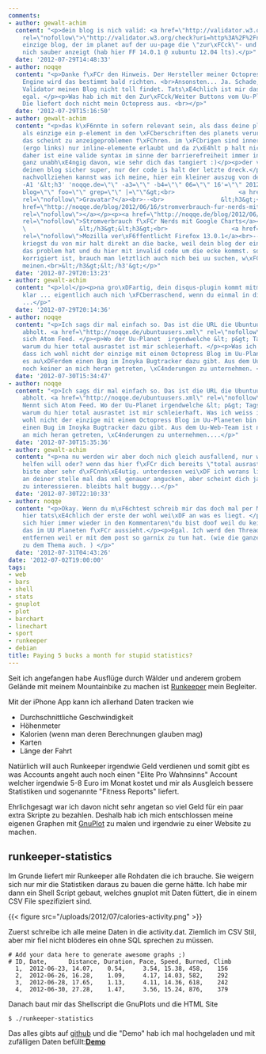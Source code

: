```yaml
---
comments:
- author: gewalt-achim
  content: "<p>dein blog is nich valid: <a href=\"http://validator.w3.org/check?uri=http%3A%2F%2Fnoqqe.de\"
    rel=\"nofollow\">\"http://validator.w3.org/check?uri=http%3A%2F%2Fnoqqe.de</a></p><p>und das is auch der
    einzige blog, der im planet auf der uu-page die \"zur\xFCck\"- und \"weiter\"-buttons
    nich sauber anzeigt (hab hier FF 14.0.1 @ xubuntu 12.04 lts).</p>"
  date: '2012-07-29T14:48:33'
- author: noqqe
  content: "<p>Danke f\xFCr den Hinweis. Der Hersteller meiner Octopress Blogging
    Engine wird das bestimmt bald richten. <br>Ansonsten... Ja. Schade, dass der w3
    Validator meinen Blog nicht toll findet. Tats\xE4chlich ist mir das ein bisschen
    egal. </p><p>Was hab ich mit den Zur\xFCck/Weiter Buttons vom Uu-Planeten zu tun?
    Die liefert doch nicht mein Octopress aus. <br></p>"
  date: '2012-07-29T15:16:50'
- author: gewalt-achim
  content: "<p>das k\xF6nnte in sofern relevant sein, als dass deine planet-beitr\xE4ge
    als einzige ein p-element in den \xFCberschriften des planets verursachen und
    das scheint zu anzeigeproblemen f\xFChren. im \xFCbrigen sind innerhalb von a-tags
    (ergo links) nur inline-elemente erlaubt und da z\xE4hlt p halt nicht dazu. von
    daher ist eine valide syntax im sinne der barrierefreiheit immer interessant,
    ganz unabh\xE4ngig davon, wie sehr dich das tangiert :)</p><p>der validator findet
    deinen blog sicher super, nur der code is halt der letzte dreck.</p><p>damit du
    nachvollziehen kannst was ich meine, hier ein kleiner auszug von der planet-website:</p><p>---------------------------------------------------------<br>grep
    -A1 '&lt;h3' 'noqqe.de=\"\" -a3=\"\" -b4=\"\" 06=\"\" 16'=\"\" 2012=\"\" &lt;h3=\"\"
    blog=\"\" foo=\"\" grep=\"\" |=\"\"&gt;<br>                  <a href=\"http://www.intux.de/?p=2506\"
    rel=\"nofollow\">Gravatar?</a><br>--<br>                &lt;h3&gt;<br>                  <a
    href=\"http://noqqe.de/blog/2012/06/16/stromverbrauch-fur-nerds-mit-google-charts/\"
    rel=\"nofollow\"></a></p><p><a href=\"http://noqqe.de/blog/2012/06/16/stromverbrauch-fur-nerds-mit-google-charts/\"
    rel=\"nofollow\">Stromverbrauch f\xFCr Nerds mit Google Charts</a></p><br>--<br>
    \               &lt;/h3&gt;&lt;h3&gt;<br>                  <a href=\"http://www.soeren-hentzschel.at/mozilla/firefox/2012/06/16/mozilla-veroffentlicht-firefox-13-0-1/\"
    rel=\"nofollow\">Mozilla ver\xF6ffentlicht Firefox 13.0.1</a><br>---------------------------------------------------------<p></p><p>das
    kriegst du von mir halt direkt an die backe, weil dein blog der einzige is, der
    das problem hat und du hier mit invalid code um die ecke kommst. solang das nich
    korrigiert ist, brauch man letztlich auch nich bei uu suchen, w\xFCrd ich mal
    meinen.<br>&lt;/h3&gt;&lt;/h3'&gt;</p>"
  date: '2012-07-29T20:13:23'
- author: gewalt-achim
  content: "<p>lol</p><p>na gro\xDFartig, dein disqus-plugin kommt mitm code nich
    klar ... eigentlich auch nich \xFCberraschend, wenn du einmal in die shice greifst
    ...</p>"
  date: '2012-07-29T20:14:36'
- author: noqqe
  content: "<p>Ich sags dir mal einfach so. Das ist die URL die Ubuntuusers bei mir
    abholt. <a href=\"http://noqqe.de/ubuntuusers.xml\" rel=\"nofollow\">http://noqqe.de/ubuntuusers.xml</a></p><p>Nennt
    sich Atom Feed. </p><p>Wo der Uu-Planet  irgendwelche &lt; p&gt; Tags findet und
    warum du hier total ausrastet ist mir schleierhaft. </p><p>Was ich weiss ist,
    dass ich wohl nicht der einzige mit einem Octopress Blog im Uu-Planeten bin und
    es au\xDFerdem einen Bug im Inoyka Bugtracker dazu gibt. Aus dem Uu-Web-Team ist
    noch keiner an mich heran getreten, \xC4nderungen zu unternehmen. </p>"
  date: '2012-07-30T15:34:47'
- author: noqqe
  content: "<p>Ich sags dir mal einfach so. Das ist die URL die Ubuntuusers bei mir
    abholt. <a href=\"http://noqqe.de/ubuntuusers.xml\" rel=\"nofollow\">http://noqqe.de/ubuntuusers.xml</a>
    Nennt sich Atom Feed. Wo der Uu-Planet irgendwelche &lt; p&gt; Tags findet und
    warum du hier total ausrastet ist mir schleierhaft. Was ich weiss ist, dass ich
    wohl nicht der einzige mit einem Octopress Blog im Uu-Planeten bin und es au\xDFerdem
    einen Bug im Inoyka Bugtracker dazu gibt. Aus dem Uu-Web-Team ist noch keiner
    an mich heran getreten, \xC4nderungen zu unternehmen....</p>"
  date: '2012-07-30T15:35:36'
- author: gewalt-achim
  content: "<p>na nu werden wir aber doch nich gleich ausfallend, nur weil mal einer
    helfen will oder? wenn das hier f\xFCr dich bereits \"total ausrasten\" ist, dann
    biste aber sehr d\xFCnnh\xE4utig. unterdessen wei\xDF ich worans liegt und w\xFCrd
    an deiner stelle mal das xml genauer angucken, aber scheint dich ja nich weiter
    zu interessieren. bleibts halt buggy...</p>"
  date: '2012-07-30T22:10:33'
- author: noqqe
  content: "<p>Okay. Wenn du m\xF6chtest schreib mir das doch mal per Mail. </p><p>Bist
    hier tats\xE4chlich der erste der wohl wei\xDF an was es liegt. </p><p>Findet
    sich hier immer wieder in den Kommentaren\"du bist doof weil du kein WP hast,
    das im UU Planeten f\xFCr aussieht.</p><p>Egal. Ich werd den Thread nachher hier
    entfernen weil er mit dem post so garnix zu tun hat. (wie die ganzen anderen Kommentare
    zu dem Thema auch. ) </p>"
  date: '2012-07-31T04:43:26'
date: '2012-07-02T19:00:00'
tags:
- web
- bars
- shell
- stats
- gnuplot
- plot
- barchart
- linechart
- sport
- runkeeper
- debian
title: Paying 5 bucks a month for stupid statistics?
---
```


Seit ich angefangen habe Ausflüge durch Wälder und anderem grobem Gelände mit
meinem Mountainbike zu machen ist [Runkeeper](http://runkeeper.com) mein Begleiter.

Mit der iPhone App kann ich allerhand Daten tracken wie

* Durchschnittliche Geschwindigkeit
* Höhenmeter
* Kalorien (wenn man deren Berechnungen glauben mag)
* Karten
* Länge der Fahrt

Natürlich will auch Runkeeper irgendwie Geld verdienen und
somit gibt es was Accounts angeht auch noch einen "Elite Pro Wahnsinns" Account
welcher irgendwie 5-8 Euro im Monat kostet und mir als Ausgleich bessere
Statistiken und sogenannte "Fitness Reports" liefert.

Ehrlichgesagt war ich davon nicht sehr angetan so viel Geld für ein paar extra
Skripte zu bezahlen. Deshalb hab ich mich entschlossen meine eigenen Graphen mit
[GnuPlot](http://gnuplot.org) zu malen und irgendwie zu einer Website zu machen.

## runkeeper-statistics

Im Grunde liefert mir Runkeeper alle Rohdaten die ich brauche. Sie weigern sich
nur mir die Statistiken daraus zu bauen die gerne hätte. Ich habe mir dann ein
Shell Script gebaut, welches gnuplot mit Daten füttert, die in einem CSV File
spezifiziert sind.

{{< figure src="/uploads/2012/07/calories-activity.png" >}}

Zuerst schreibe ich alle meine Daten in die activity.dat. Ziemlich im CSV Stil,
aber mir fiel nicht blöderes ein ohne SQL sprechen zu müssen.

``` csv
# Add your data here to generate awesome graphs ;)
# ID, Date,      Distance, Duration, Pace, Speed, Burned, Climb
  1,  2012-06-23, 14.07,    0.54,     3.54, 15.38, 458,    156
  2,  2012-06-26, 16.28,    1.09,     4.17, 14.03, 582,    292
  3,  2012-06-28, 17.65,    1.13,     4.11, 14.36, 618,    242
  4,  2012-06-30, 27.28,    1.47,     3.56, 15.24, 876,    379
```

Danach baut mir das Shellscript die GnuPlots und die HTML Site

```
$ ./runkeeper-statistics
```

Das alles gibts auf [github](http://github.com/noqqe/runkeeper-statistics/) und
die "Demo" hab ich mal hochgeladen und mit zufälligen Daten befüllt:<b>[Demo](/uploads/2012/07/runkeeper-statistics/html/index.html)</b>
